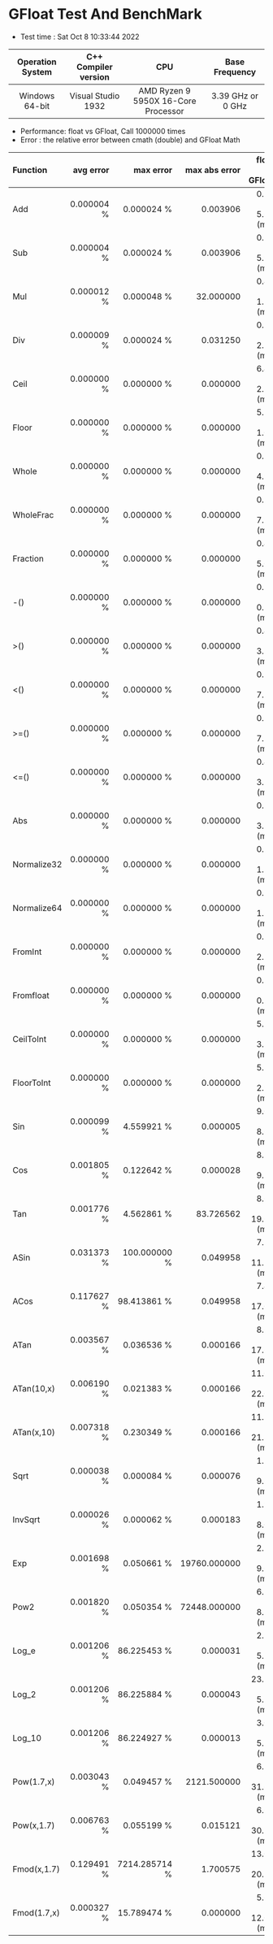 # GFloat Test And BenchMark
 * Test time : Sat Oct  8 10:33:44 2022

|Operation System| C++ Compiler version |CPU  | Base Frequency  |
|:--:|:--:|:--:|:--:|
|Windows 64-bit|Visual Studio 1932|AMD Ryzen 9 5950X 16-Core Processor            |3.39 GHz or  0 GHz |
 * Performance: float vs GFloat,  Call 1000000 times
 * Error : the relative error between cmath (double) and GFloat Math 

|Function| avg error|max error| max abs error|float vs GFloat | float / GFloat |
|:--|--:|--:|--:|--:|--|
|Add         |  0.000004 %|      0.000024 %|      0.003906| 0.50 vs  5.66  (ms)|0.09 |
|Sub         |  0.000004 %|      0.000024 %|      0.003906| 0.55 vs  5.98  (ms)|0.09 |
|Mul         |  0.000012 %|      0.000048 %|     32.000000| 0.48 vs  1.16  (ms)|0.42 |
|Div         |  0.000009 %|      0.000024 %|      0.031250| 0.85 vs  2.77  (ms)|0.31 |
|Ceil        |  0.000000 %|      0.000000 %|      0.000000| 6.49 vs  2.88  (ms)|**2.25** |
|Floor       |  0.000000 %|      0.000000 %|      0.000000| 5.79 vs  1.00  (ms)|**5.77** |
|Whole       |  0.000000 %|      0.000000 %|      0.000000| 0.51 vs  4.97  (ms)|0.10 |
|WholeFrac   |  0.000000 %|      0.000000 %|      0.000000| 0.58 vs  7.91  (ms)|0.07 |
|Fraction    |  0.000000 %|      0.000000 %|      0.000000| 0.45 vs  5.02  (ms)|0.09 |
|-()         |  0.000000 %|      0.000000 %|      0.000000| 0.35 vs  0.74  (ms)|0.47 |
|>()         |  0.000000 %|      0.000000 %|      0.000000| 0.49 vs  3.82  (ms)|0.13 |
|<()         |  0.000000 %|      0.000000 %|      0.000000| 0.53 vs  7.20  (ms)|0.07 |
|>=()        |  0.000000 %|      0.000000 %|      0.000000| 0.54 vs  7.18  (ms)|0.08 |
|<=()        |  0.000000 %|      0.000000 %|      0.000000| 0.49 vs  3.85  (ms)|0.13 |
|Abs         |  0.000000 %|      0.000000 %|      0.000000| 0.37 vs  3.80  (ms)|0.10 |
|Normalize32 |  0.000000 %|      0.000000 %|      0.000000| 0.38 vs  1.81  (ms)|0.21 |
|Normalize64 |  0.000000 %|      0.000000 %|      0.000000| 0.36 vs  1.81  (ms)|0.20 |
|FromInt     |  0.000000 %|      0.000000 %|      0.000000| 0.50 vs  2.20  (ms)|0.23 |
|Fromfloat   |  0.000000 %|      0.000000 %|      0.000000| 0.36 vs  0.70  (ms)|0.52 |
|CeilToInt   |  0.000000 %|      0.000000 %|      0.000000| 5.90 vs  3.34  (ms)|**1.77** |
|FloorToInt  |  0.000000 %|      0.000000 %|      0.000000| 5.80 vs  2.92  (ms)|**1.99** |
|Sin         |  0.000099 %|      4.559921 %|      0.000005| 9.02 vs  8.63  (ms)|**1.05** |
|Cos         |  0.001805 %|      0.122642 %|      0.000028| 8.87 vs  9.53  (ms)|0.93 |
|Tan         |  0.001776 %|      4.562861 %|     83.726562| 8.66 vs 19.62  (ms)|0.44 |
|ASin        |  0.031373 %|    100.000000 %|      0.049958| 7.78 vs 11.77  (ms)|0.66 |
|ACos        |  0.117627 %|     98.413861 %|      0.049958| 7.41 vs 17.03  (ms)|0.44 |
|ATan        |  0.003567 %|      0.036536 %|      0.000166| 8.63 vs 17.69  (ms)|0.49 |
|ATan(10,x)  |  0.006190 %|      0.021383 %|      0.000166|11.00 vs 22.02  (ms)|0.50 |
|ATan(x,10)  |  0.007318 %|      0.230349 %|      0.000166|11.17 vs 21.88  (ms)|0.51 |
|Sqrt        |  0.000038 %|      0.000084 %|      0.000076| 1.13 vs  9.61  (ms)|0.12 |
|InvSqrt     |  0.000026 %|      0.000062 %|      0.000183| 1.91 vs  8.01  (ms)|0.24 |
|Exp         |  0.001698 %|      0.050661 %|  19760.000000| 2.15 vs  9.64  (ms)|0.22 |
|Pow2        |  0.001820 %|      0.050354 %|  72448.000000| 6.24 vs  8.32  (ms)|0.75 |
|Log_e       |  0.001206 %|     86.225453 %|      0.000031| 2.97 vs  5.54  (ms)|0.54 |
|Log_2       |  0.001206 %|     86.225884 %|      0.000043|23.27 vs  5.14  (ms)|**4.53** |
|Log_10      |  0.001206 %|     86.224927 %|      0.000013| 3.08 vs  5.75  (ms)|0.54 |
|Pow(1.7,x)  |  0.003043 %|      0.049457 %|   2121.500000| 6.17 vs 31.60  (ms)|0.20 |
|Pow(x,1.7)  |  0.006763 %|      0.055199 %|      0.015121| 6.60 vs 30.22  (ms)|0.22 |
|Fmod(x,1.7) |  0.129491 %|   7214.285714 %|      1.700575|13.05 vs 20.19  (ms)|0.65 |
|Fmod(1.7,x) |  0.000327 %|     15.789474 %|      0.000000| 5.67 vs 12.01  (ms)|0.47 |
